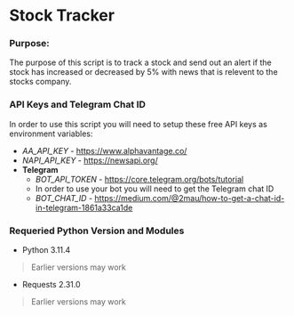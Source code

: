 # Stock Tracker
### Purpose: 
The purpose of this script is to track a stock and send out an 
alert if the stock has increased or decreased by 5% with news
that is relevent to the stocks company.

### API Keys and Telegram Chat ID
In order to use this script you will need to setup these free API keys as environment variables:
- *AA_API_KEY* - https://www.alphavantage.co/
- *NAPI_API_KEY* - https://newsapi.org/
- **Telegram**
    - *BOT_API_TOKEN* - https://core.telegram.org/bots/tutorial
    - In order to use your bot you will need to get the Telegram chat ID
    - *BOT_CHAT_ID* - https://medium.com/@2mau/how-to-get-a-chat-id-in-telegram-1861a33ca1de

### Requeried Python Version and Modules
- Python 3.11.4 
> Earlier versions may work
- Requests 2.31.0
> Earlier versions may work
